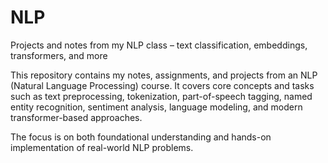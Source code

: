 # NLP
Projects and notes from my NLP class – text classification, embeddings, transformers, and more

This repository contains my notes, assignments, and projects from an NLP (Natural Language Processing) course. It covers core concepts and tasks such as text preprocessing, tokenization, part-of-speech tagging, named entity recognition, sentiment analysis, language modeling, and modern transformer-based approaches.

The focus is on both foundational understanding and hands-on implementation of real-world NLP problems.
